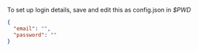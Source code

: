 To set up login details, save and edit this as config.json in *$PWD*
```JSON
{
  "email": "",
  "password": ""
}
```
